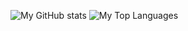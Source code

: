 ![My GitHub stats](https://github-readme-stats.vercel.app/api?username=itzmezenith&theme=blue_navy&show_icons=true)
![My Top Languages](https://github-readme-stats-three-beta-50.vercel.app/api/top-langs/?username=itzmezenith&theme=blue_navy&show_icons=true&hide_border=true&layout=donut)
